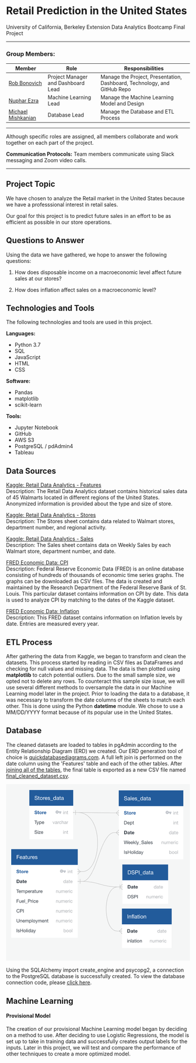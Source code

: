 # Retail Prediction in the United States

University of California, Berkeley Extension Data Analytics Bootcamp Final Project

---

### Group Members:

| Member               	| Role 	                 | Responsibilities                                                 |
|----------------------	|---------------------   | -------------                                                    |
| [Rob Bonovich](https://github.com/rbobo22)|  Project Manager and Dashboard Lead    	 |  Manage the Project, Presentation, Dashboard, Technology, and GitHub Repo   |
| [Nuphar Ezra](https://github.com/nupharezra)    	|  Machine Learning Lead         |  Manage the Machine Learning Model and Design                             |
| [Michael Mishkanian](https://github.com/Mishkanian)       	|  Database Lead |  Manage the Database and ETL Process 	                |

---
Although specific roles are assigned, all members collaborate and work together on each part of the project. 

**Communication Protocols:** Team members communicate using Slack messaging and Zoom video calls.

---

## Project Topic
We have chosen to analyze the Retail market in the United States because we have a professsional interest in retail sales.

Our goal for this project is to predict future sales in an effort to be as efficient as possible in our store operations. 

## Questions to Answer
Using the data we have gathered, we hope to answer the following questions:

1. How does disposable income on a macroeconomic level affect future sales at our stores?

2. How does inflation affect sales on a macroeconomic level?

## Technologies and Tools
The following technologies and tools are used in this project.

**Languages:**
- Python 3.7
- SQL
- JavaScript
- HTML
- CSS

**Software:**
- Pandas
- matplotlib
- scikit-learn

**Tools:**
- Jupyter Notebook
- GitHub
- AWS S3
- PostgreSQL / pdAdmin4
- Tableau

## Data Sources

[Kaggle: Retail Data Analytics - Features](https://www.kaggle.com/manjeetsingh/retaildataset?select=Features+data+set.csv)  
Description: The Retail Data Analytics dataset contains historical sales data of 45 Walmarts located in different regions of the United States. Anonymized information is provided about the type and size of store.

[Kaggle: Retail Data Analytics - Stores](https://www.kaggle.com/manjeetsingh/retaildataset?select=Features+data+set.csv)  
Description: The Stores sheet contains data related to Walmart stores, department number, and regional activity.

[Kaggle: Retail Data Analytics - Sales](https://www.kaggle.com/manjeetsingh/retaildataset?select=Features+data+set.csv)  
Description: The Sales sheet contains data on Weekly Sales by each Walmart store, department number, and date.

[FRED Economic Data: CPI](https://fred.stlouisfed.org)  
Description: Federal Reserve Economic Data (FRED) is an online database consisting of hundreds of thousands of economic time series graphs. The graphs can be downloaded as CSV files. The data is created and maintained by the Research Department of the Federal Reserve Bank of St. Louis. This particular dataset contains information on CPI by date. This data is used to analyze CPI by matching to the dates of the Kaggle dataset.

[FRED Economic Data: Inflation](https://fred.stlouisfed.org)  
Description: This FRED dataset contains information on Inflation levels by date. Entries are measured every year.


## ETL Process

After gathering the data from Kaggle, we began to transform and clean the datasets. This process started by reading in CSV files as DataFrames and checking for null values and missing data. The data is then plotted using **matplotlib** to catch potential outliers. Due to the small sample size, we opted not to delete any rows. To counteract this sample size issue, we will use several different methods to oversample the data in our Machine Learning model later in the project. Prior to loading the data to a database, it was necessary to transform the date columns of the sheets to match each other. This is done using the Python **datetime** module. We chose to use a MM/DD/YYYY format because of its popular use in the United States.

## Database

The cleaned datasets are loaded to tables in pgAdmin according to the Entity Relationship Diagram (ERD) we created. Our ERD generation tool of choice is [quickdatabasediagrams.com](https://www.quickdatabasediagrams.com/). A full left join is performed on the date column using the 'Features' table and each of the other tables. After [joining all of the tables](https://github.com/rbono22/Retail_Analysis/blob/main/Database/Queries/queries.sql), the final table is exported as a new CSV file named [final_cleaned_dataset.csv](https://github.com/rbono22/Retail_Analysis/blob/main/Resources/cleaned_datasets/final_cleaned_dataset.csv).

![entity_relationship_diagram](https://github.com/rbono22/Retail_Analysis/blob/main/README_images/retail_erd.png)

Using the SQLAlchemy import create_engine and psycopg2, a connection to the PostgreSQL database is successfully created. To view the database connection code, please [click here](https://github.com/rbono22/Retail_Analysis/blob/main/Database/SQLAlchemy_connection/SQLAlchemy_connection.ipynb).

## Machine Learning

#### Provisional Model

The creation of our provisional Machine Learning model began by deciding on a method to use. After deciding to use Logistic Regressions, the model is set up to take in training data and successfully creates output labels for the inputs. Later in this project, we will test and compare the performance of other techniques to create a more optimized model.
